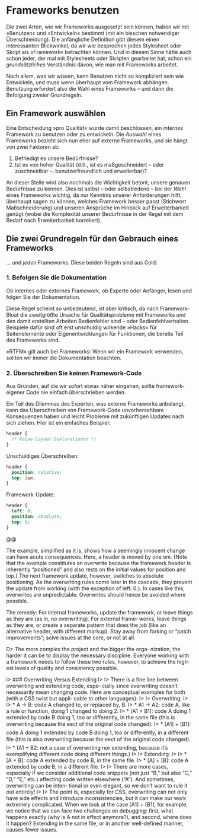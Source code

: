 # Frameworks benutzen

Die zwei Arten, wie wir Frameworks ausgesetzt sein können, haben wir mit »Benutzen« und »Entwickeln« bestimmt (mit ein bisschen notwendiger Überschneidung). Die anfängliche Definition gibt diesem einen interessanten Blickwinkel, da wir wie besprochen jedes Stylesheet oder Skript als »Framework« betrachten können. Und in diesem Sinne hätte auch schon jeder, der mal mit Stylesheets oder Skripten gearbeitet hat, schon ein _grundsätzliches_ Verständnis davon, wie man mit Frameworks arbeitet.

Nach allem, was wir wissen, kann Benutzen nicht so kompliziert sein wie Entwickeln, und muss wenn überhaupt vom Framework abhängen. Benutzung erfordert also die Wahl eines Frameworks – und dann die Befolgung zweier Grundregeln.

## Ein Framework auswählen

Eine Entscheidung »pro Qualität« wurde damit beschlossen, ein _internes_ Framework zu benutzen oder zu entwickeln. Die _Auswahl_ eines Frameworks bezieht sich nun eher auf externe Frameworks, und sie hängt von zwei Faktoren ab:

1. Befriedigt es unsere Bedürfnisse?
2. Ist es von hoher Qualität (d.h., ist es maßgeschneidert – oder zuschneidbar –, benutzerfreundlich und erweiterbar)?

An dieser Stelle wird also nochmals die Wichtigkeit betont, unsere genauen Bedürfnisse zu kennen. Dies ist selbst – oder selbstredend – bei der _Wahl_ eines Frameworks wichtig, da nur Kenntnis unserer Anforderungen hilft, überhaupt sagen zu können, welches Framework besser passt (Stichwort Maßschneiderung) und unseren Ansprüche im Hinblick auf Erweiterbarkeit genügt (wobei die Komplexität unserer Bedürfnisse in der Regel mit dem Bedarf nach Erweiterbarkeit korreliert). 

## Die zwei Grundregeln für den Gebrauch eines Frameworks

…&nbsp;und _jeden_ Frameworks. Diese beiden Regeln sind aus Gold:

### 1. Befolgen Sie die Dokumentation

Ob internes oder externes Framework, ob Experte oder Anfänger, lesen und folgen Sie der Dokumentation.

Diese Regel scheint so unbedeutend, ist aber kritisch, da nach Framework-Bloat die zweitgrößte Ursache für Qualitätsprobleme mit Frameworks und den damit erstellten Arbeiten Bedienfehler sind – oder Bedienfehlverhalten. Beispiele dafür sind oft erst unschuldig wirkende »Hacks« für Seitenelemente oder Eigenentwicklungen für Funktionen, die bereits Teil des Frameworks sind.

»RTFM« gilt auch bei Frameworks: Wenn wir ein Framework verwenden, sollten wir immer die Dokumentation beachten.

### 2. Überschreiben Sie keinen Framework-Code

Aus Gründen, auf die wir sofort etwas näher eingehen, sollte framework-eigener Code nie einfach überschrieben werden.

Ein Teil des Dilemmas des Experten, was externe Frameworks anbelangt, kann das Überschreiben von Framework-Code unvorhersehbare Konsequenzen haben und leicht Probleme mit zukünftigen Updates nach sich ziehen. Hier ist ein einfaches Beispiel:

```css
header {
  /* Keine Layout-Deklarationen */
}
```

Unschuldiges Überschreiben:

```css
header {
  position: relative;
  top: 1em;
}
```

Framework-Update:

```css
header {
  left: 0;
  position: absolute;
  top: 0;
}
```

@@

The example, simplified as it is, shows how a seemingly innocent
change can have acute consequences. Here, a header is moved by
one em. (Note that the example constitutes an overwrite because the
framework header is inherently “positioned” and also rests on the
initial values for position and top.) The next framework update,
however, switches to absolute positioning. As the overwriting rules
come later in the cascade, they prevent the update from working
(with the exception of left: 0;). In cases like this, overwrites are
unpredictable. Overwrites should hence be avoided where possible.

The remedy: For internal frameworks, update the framework, or
leave things as they are (as in, no overwriting). For external frame‐
works, leave things as they are, or create a separate pattern that does
the job (like an alternative header, with different markup). Stay away
from forking or “patch improvements”; solve issues at the core, or
not at all.

D> The more complex the project and the bigger the orga‐
nization, the harder it can be to display the necessary
discipline. Everyone working with a framework needs
to follow these two rules, however, to achieve the high‐
est levels of quality and consistency possible.

I> ### Overwriting Versus Extending
I>
I> There is a fine line between overwriting and extending code, espe‐
cially since overwriting doesn’t necessarily mean changing code.
Here are conceptual examples for both (with a CSS twist but appli‐
cable to other languages):
I>
I> Overwriting:
I>
I> * A → B: code A changed to, or replaced by, B.
I> * A1 → A2: code A, like a rule or function, doing 1 changed to
doing 2.
I> * [A1 + B1]: code A doing 1 extended by code B doing 1, too or
differently, in the same file (this is overwriting because the
eect of the original code changed).
I> * [A1] + [B1]: code A doing 1 extended by code B doing 1, too or
differently, in a different file (this is also overwriting because
the eect of the original code changed).
I> * (A1 + B2: not a case of overwriting nor extending, because it’s
exemplifying different code doing different things.)
I> 
I> Extending:
I> 
I> * [A + B]: code A extended by code B, in the same file.
I> * [A] + [B]: code A extended by code B, in a different file.
I> 
I> There are more cases, especially if we consider additional code
snippets (not just “B,” but also “C,” “D,” “E,” etc.) affecting code
written elsewhere (“A”). And sometimes, overwriting can be inten‐
tional or even elegant, so we don’t want to rule it out entirely!
I> 
I> The point is, especially for CSS, overwriting can not only have side
effects and introduce inconsistencies, but it can make our work
extremely complicated. When we look at the case [A1] + [B1], for
example, we notice that we can face two challenges on debugging:
first, what happens exactly (why is A not in effect anymore?), and
second, where does it happen? Extending in the same file, or in
another well-defined manner, causes fewer issues.